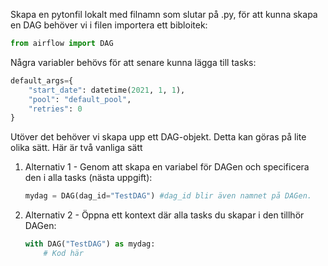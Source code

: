 Skapa en pytonfil lokalt med filnamn som slutar på .py, för att kunna skapa en DAG behöver vi i filen importera ett bibloitek:

```python
from airflow import DAG
```
Några variabler behövs för att senare kunna lägga till tasks:
```python
default_args={
    "start_date": datetime(2021, 1, 1), 
    "pool": "default_pool",
    "retries": 0
}
```
Utöver det behöver vi skapa upp ett DAG-objekt. Detta kan göras på lite olika sätt. 
Här är två vanliga sätt
1. Alternativ 1 - Genom att skapa en variabel för DAGen och specificera den i alla tasks (nästa uppgift):
    ```python
    mydag = DAG(dag_id="TestDAG") #dag_id blir även namnet på DAGen.
    ```
2. Alternativ 2 - Öppna ett kontext där alla tasks du skapar i den tillhör DAGen:
    ```python
    with DAG("TestDAG") as mydag:
        # Kod här
